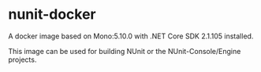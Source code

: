 # nunit-docker

A docker image based on Mono:5.10.0 with .NET Core SDK 2.1.105 installed.

This image can be used for building NUnit or the NUnit-Console/Engine projects.